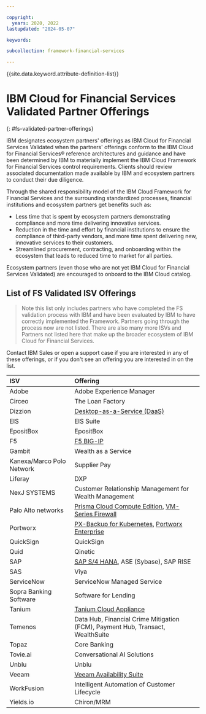 ```yaml
---

copyright:
  years: 2020, 2022
lastupdated: "2024-05-07"

keywords:

subcollection: framework-financial-services

---
```


{{site.data.keyword.attribute-definition-list}}

# IBM Cloud for Financial Services Validated Partner Offerings
{: #fs-validated-partner-offerings}

IBM designates ecosystem partners' offerings as IBM Cloud for Financial Services Validated when the partners' offerings conform to the IBM Cloud for Financial Services® reference architectures and guidance and have been determined by IBM to materially implement the IBM Cloud Framework for Financial Services control requirements. Clients should review associated documentation made available by IBM and ecosystem partners to conduct their due diligence.

Through the shared responsibility model of the IBM Cloud Framework for Financial Services and the surrounding standardized
processes, financial institutions and ecosystem partners get benefits such as:

 - Less time that is spent by ecosystem partners demonstrating compliance and more time delivering innovative services.
 - Reduction in the time and effort by financial institutions to ensure the compliance of third-party vendors, and more time spent delivering new, innovative services to their customers.
 - Streamlined procurement, contracting, and onboarding within the ecosystem that leads to reduced time to market for all parties.

Ecosystem partners (even those who are not yet IBM Cloud for Financial Services Validated) are encouraged to onboard to the IBM Cloud catalog.

## List of FS Validated ISV Offerings

> Note this list only includes partners who have completed the FS validation process with IBM and have been evaluated by IBM to have correctly implemented the Framework. Partners going through the process now are not listed.  There are also many more ISVs and Partners not listed here that make up the broader ecosystem of IBM Cloud for Financial Services.

Contact IBM Sales or open a support case if you are interested in any of these offerings, or if you don't see an offering you are interested in on the list.


| ISV        | Offering |
| :------------- |:-------------|
| Adobe     | Adobe Experience Manager |
| Circeo      | The Loan Factory      |
| Dizzion      | [Desktop-as-a-Service (DaaS)](https://cloud.ibm.com/catalog/services/dizzion-complete-fs---horizon)    |
| EIS | EIS Suite  |
| EpositBox | EpositBox  |
| F5 | [F5 BIG-IP](https://cloud.ibm.com/catalog/content/ibmcloud_schematics_bigip_multinic_declared-1.0)      |
| Gambit | Wealth as a Service |
| Kanexa/Marco Polo Network     | Supplier Pay      |
| Liferay     | DXP     |
| NexJ SYSTEMS      |  Customer Relationship Management for Wealth Management   |
| Palo Alto networks      | [Prisma Cloud Compute Edition](https://cloud.ibm.com/catalog/content/prisma-cloud-compute-console-operator-808cf452-b9f9-4a62-bcd7-abb36e53ff1a-global), [VM-Series Firewall](https://cloud.ibm.com/catalog/content/ibmcloud-vmseries-1.9)      |
| Portworx      | [PX-Backup for Kubernetes](https://cloud.ibm.com/catalog/services/px-backup-for-kubernetes), [Portworx Enterprise](https://cloud.ibm.com/catalog/services/portworx-enterprise)   |
| QuickSign     | QuickSign     |
| Quid     | Qinetic    |
| SAP       | [SAP S/4 HANA](https://cloud.ibm.com/catalog/content/content-ibm-sap-vpc-automation-s4hana-ec60f4ee-c27d-4bcb-8aef-dee83a3f2659-global), ASE (Sybase), SAP RISE      |
| SAS     |  Viya     |
| ServiceNow      | ServiceNow Managed Service  |
| Sopra Banking Software    | Software for Lending    |
| Tanium      | [Tanium Cloud Appliance](https://cloud.ibm.com/catalog/content/tan-pycatalog-1.0-82ac26b1-d93e-4a11-98c9-d1fc0e09921e-global)      |
| Temenos     | Data Hub, Financial Crime Mitigation (FCM), Payment Hub, Transact, WealthSuite   |
| Topaz     |  Core Banking  |
| Tovie.ai   |  Conversational AI Solutions  |
| Unblu   | Unblu   |
| Veeam   | [Veeam Availability Suite](https://cloud.ibm.com/infrastructure/vmware-solutions/console/newserviceentry/VeeamVM/vcs_nsx_t)   |
| WorkFusion   | Intelligent Automation of Customer Lifecycle   |
| Yields.io   | Chiron/MRM   |
